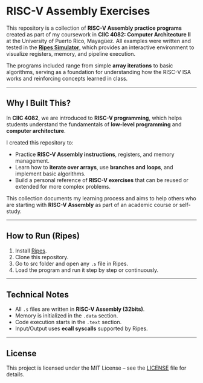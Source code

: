 # RISC-V Assembly Exercises

This repository is a collection of **RISC-V Assembly practice programs** created as part of my coursework in **CIIC 4082: Computer Architecture II** at the University of Puerto Rico, Mayagüez. All examples were written and tested in the **[Ripes Simulator](https://github.com/mortbopet/Ripes)**, which provides an interactive environment to visualize registers, memory, and pipeline execution.

The programs included range from simple **array iterations** to basic algorithms, serving as a foundation for understanding how the RISC-V ISA works and reinforcing concepts learned in class.

---

## Why I Built This?

In **CIIC 4082**, we are introduced to **RISC-V programming**, which helps students understand the fundamentals of **low-level programming** and **computer architecture**.

I created this repository to:

* Practice **RISC-V Assembly instructions**, registers, and memory management.
* Learn how to **iterate over arrays**, use **branches and loops**, and implement basic algorithms.
* Build a personal reference of **RISC-V exercises** that can be reused or extended for more complex problems.

This collection documents my learning process and aims to help others who are starting with **RISC-V Assembly** as part of an academic course or self-study.

---

## How to Run (Ripes)

1. Install [Ripes](https://github.com/mortbopet/Ripes).
2. Clone this repository.
3. Go to src folder and open any `.s` file in Ripes.
4. Load the program and run it step by step or continuously.

---

## Technical Notes

* All `.s` files are written in **RISC-V Assembly (32bits)**.
* Memory is initialized in the `.data` section.
* Code execution starts in the `.text` section.
* Input/Output uses **ecall syscalls** supported by Ripes.

---

## License

This project is licensed under the MIT License – see the [LICENSE](LICENSE) file for details.

